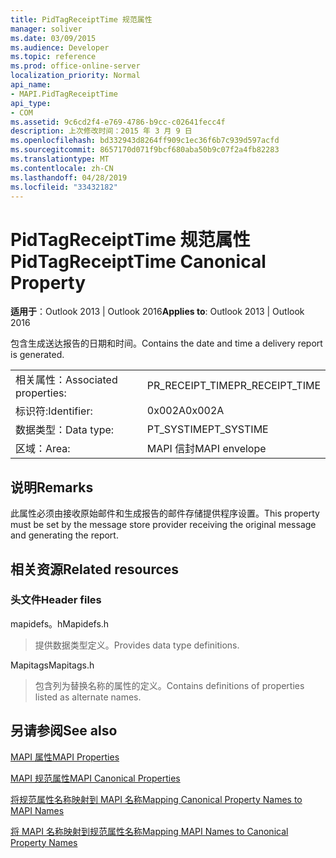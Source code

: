```yaml
---
title: PidTagReceiptTime 规范属性
manager: soliver
ms.date: 03/09/2015
ms.audience: Developer
ms.topic: reference
ms.prod: office-online-server
localization_priority: Normal
api_name:
- MAPI.PidTagReceiptTime
api_type:
- COM
ms.assetid: 9c6cd2f4-e769-4786-b9cc-c02641fecc4f
description: 上次修改时间：2015 年 3 月 9 日
ms.openlocfilehash: bd332943d8264ff909c1ec36f6b7c939d597acfd
ms.sourcegitcommit: 8657170d071f9bcf680aba50b9c07f2a4fb82283
ms.translationtype: MT
ms.contentlocale: zh-CN
ms.lasthandoff: 04/28/2019
ms.locfileid: "33432182"
---
```

# <a name="pidtagreceipttime-canonical-property"></a><span data-ttu-id="77ec5-103">PidTagReceiptTime 规范属性</span><span class="sxs-lookup"><span data-stu-id="77ec5-103">PidTagReceiptTime Canonical Property</span></span>

  
  
<span data-ttu-id="77ec5-104">**适用于**：Outlook 2013 | Outlook 2016</span><span class="sxs-lookup"><span data-stu-id="77ec5-104">**Applies to**: Outlook 2013 | Outlook 2016</span></span> 
  
<span data-ttu-id="77ec5-105">包含生成送达报告的日期和时间。</span><span class="sxs-lookup"><span data-stu-id="77ec5-105">Contains the date and time a delivery report is generated.</span></span>
  
|||
|:-----|:-----|
|<span data-ttu-id="77ec5-106">相关属性：</span><span class="sxs-lookup"><span data-stu-id="77ec5-106">Associated properties:</span></span>  <br/> |<span data-ttu-id="77ec5-107">PR_RECEIPT_TIME</span><span class="sxs-lookup"><span data-stu-id="77ec5-107">PR_RECEIPT_TIME</span></span>  <br/> |
|<span data-ttu-id="77ec5-108">标识符:</span><span class="sxs-lookup"><span data-stu-id="77ec5-108">Identifier:</span></span>  <br/> |<span data-ttu-id="77ec5-109">0x002A</span><span class="sxs-lookup"><span data-stu-id="77ec5-109">0x002A</span></span>  <br/> |
|<span data-ttu-id="77ec5-110">数据类型：</span><span class="sxs-lookup"><span data-stu-id="77ec5-110">Data type:</span></span>  <br/> |<span data-ttu-id="77ec5-111">PT_SYSTIME</span><span class="sxs-lookup"><span data-stu-id="77ec5-111">PT_SYSTIME</span></span>  <br/> |
|<span data-ttu-id="77ec5-112">区域：</span><span class="sxs-lookup"><span data-stu-id="77ec5-112">Area:</span></span>  <br/> |<span data-ttu-id="77ec5-113">MAPI 信封</span><span class="sxs-lookup"><span data-stu-id="77ec5-113">MAPI envelope</span></span>  <br/> |
   
## <a name="remarks"></a><span data-ttu-id="77ec5-114">说明</span><span class="sxs-lookup"><span data-stu-id="77ec5-114">Remarks</span></span>

<span data-ttu-id="77ec5-115">此属性必须由接收原始邮件和生成报告的邮件存储提供程序设置。</span><span class="sxs-lookup"><span data-stu-id="77ec5-115">This property must be set by the message store provider receiving the original message and generating the report.</span></span> 
  
## <a name="related-resources"></a><span data-ttu-id="77ec5-116">相关资源</span><span class="sxs-lookup"><span data-stu-id="77ec5-116">Related resources</span></span>

### <a name="header-files"></a><span data-ttu-id="77ec5-117">头文件</span><span class="sxs-lookup"><span data-stu-id="77ec5-117">Header files</span></span>

<span data-ttu-id="77ec5-118">mapidefs。h</span><span class="sxs-lookup"><span data-stu-id="77ec5-118">Mapidefs.h</span></span>
  
> <span data-ttu-id="77ec5-119">提供数据类型定义。</span><span class="sxs-lookup"><span data-stu-id="77ec5-119">Provides data type definitions.</span></span>
    
<span data-ttu-id="77ec5-120">Mapitags</span><span class="sxs-lookup"><span data-stu-id="77ec5-120">Mapitags.h</span></span>
  
> <span data-ttu-id="77ec5-121">包含列为替换名称的属性的定义。</span><span class="sxs-lookup"><span data-stu-id="77ec5-121">Contains definitions of properties listed as alternate names.</span></span>
    
## <a name="see-also"></a><span data-ttu-id="77ec5-122">另请参阅</span><span class="sxs-lookup"><span data-stu-id="77ec5-122">See also</span></span>



[<span data-ttu-id="77ec5-123">MAPI 属性</span><span class="sxs-lookup"><span data-stu-id="77ec5-123">MAPI Properties</span></span>](mapi-properties.md)
  
[<span data-ttu-id="77ec5-124">MAPI 规范属性</span><span class="sxs-lookup"><span data-stu-id="77ec5-124">MAPI Canonical Properties</span></span>](mapi-canonical-properties.md)
  
[<span data-ttu-id="77ec5-125">将规范属性名称映射到 MAPI 名称</span><span class="sxs-lookup"><span data-stu-id="77ec5-125">Mapping Canonical Property Names to MAPI Names</span></span>](mapping-canonical-property-names-to-mapi-names.md)
  
[<span data-ttu-id="77ec5-126">将 MAPI 名称映射到规范属性名称</span><span class="sxs-lookup"><span data-stu-id="77ec5-126">Mapping MAPI Names to Canonical Property Names</span></span>](mapping-mapi-names-to-canonical-property-names.md)

